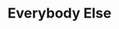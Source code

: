 ---
ee_id: '62'
site: '1'
type: '2'
long_id: 2009-040 Everybody Else
url: 2009-040-everybody-else
year: '2009'
medium: 'Intro for Digital Folklore Book. '
commission:
add_credit:
dims:
pitch: "<p>​Txt about digital folklore.</p>"
ps:
live_url: " http://digitalfolklore.org/"
related:
title: Everybody Else
youtube:
imgs: "{filedir_1}Everybody-Else-2009-040-Full-1-Database-IH.jpg"
subheading:
year2: '2009'
download:
add_credits:
related_code:
! '':
layout: things-i-made
---